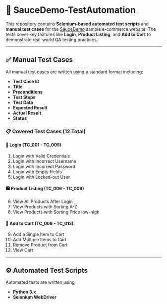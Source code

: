 # 🧪 SauceDemo-TestAutomation

This repository contains **Selenium-based automated test scripts** and **manual test cases** for the [SauceDemo](https://www.saucedemo.com/) sample e-commerce website. The tests cover key features like **Login**, **Product Listing**, and **Add to Cart** to demonstrate real-world QA testing practices.

---

## ✅ Manual Test Cases

All manual test cases are written using a standard format including:

- **Test Case ID**
- **Title**
- **Preconditions**
- **Test Steps**
- **Test Data**
- **Expected Result**
- **Actual Result**
- **Status**

### 📋 Covered Test Cases (12 Total)

#### 🔐 Login (TC_001 - TC_005)
1. Login with Valid Credentials  
2. Login with Incorrect Username  
3. Login with Incorrect Password  
4. Login with Empty Fields  
5. Login with Locked-out User  

#### 🛍️ Product Listing (TC_006 - TC_008)
6. View All Products After Login  
7. View Products with Sorting A-Z  
8. View Products with Sorting Price low-high 

#### 🛒 Add to Cart (TC_009 - TC_012)
9. Add a Single Item to Cart  
10. Add Multiple Items to Cart  
11. Remove Product from Cart  
12. View Cart  

---

## ⚙️ Automated Test Scripts

Automated tests are written using:

- **Python 3.x**
- **Selenium WebDriver**
